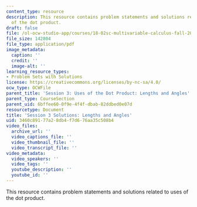 ```yaml
---
content_type: resource
description: This resource contains problem statements and solutions related to uses
  of the dot product.
draft: false
file: /ol-ocw-studio-app/courses/18-02sc-multivariable-calculus-fall-2010/3460c89177a28db4f7d676aa35c508b4_MIT18_02SC_pb_3_comb.pdf
file_size: 142804
file_type: application/pdf
image_metadata:
  caption: ''
  credit: ''
  image-alt: ''
learning_resource_types:
- Problem Sets with Solutions
license: https://creativecommons.org/licenses/by-nc-sa/4.0/
ocw_type: OCWFile
parent_title: 'Session 3: Uses of the Dot Product: Lengths and Angles'
parent_type: CourseSection
parent_uid: 6bffee60-0f9e-4f4f-dbab-82ddbed0e07d
resourcetype: Document
title: 'Session 3 Solutions: Lengths and Angles'
uid: 3460c891-77a2-8db4-f7d6-76aa35c508b4
video_files:
  archive_url: ''
  video_captions_file: ''
  video_thumbnail_file: ''
  video_transcript_file: ''
video_metadata:
  video_speakers: ''
  video_tags: ''
  youtube_description: ''
  youtube_id: ''
---
```

This resource contains problem statements and solutions related to uses of the dot product.
